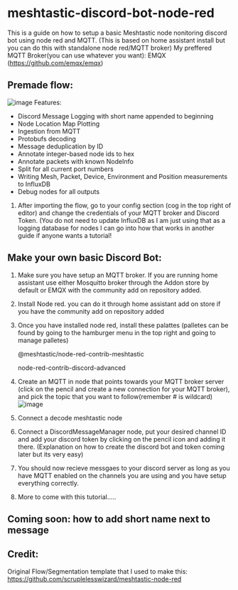 # meshtastic-discord-bot-node-red
This is a guide on how to setup a basic Meshtastic node nonitoring discord bot using node red and MQTT. 
(This is based on home assistant install but you can do this with standalone node red/MQTT broker)
My preffered MQTT Broker(you can use whatever you want): EMQX (https://github.com/emqx/emqx) 
## Premade flow: 
![image](https://github.com/l3gitpanda/meshtastic-discord-bot-node-red/assets/12003346/8895b658-5af2-4c9a-8211-bf7273b3275e)
Features:
- Discord Message Logging with short name appended to beginning
- Node Location Map Plotting
- Ingestion from MQTT
- Protobufs decoding
- Message deduplication by ID
- Annotate integer-based node ids to hex
- Annotate packets with known NodeInfo
- Split for all current port numbers
- Writing Mesh, Packet, Device, Environment and Position measurements to InfluxDB
- Debug nodes for all outputs
  

1. After importing the flow, go to your config section (cog in the top right of editor) and change the credentials of your MQTT broker and Discord Token. (You do not need to update InfluxDB as I am just using that as a logging database for nodes I can go into how that works in another guide if anyone wants a tutorial!


## Make your own basic Discord Bot:
1. Make sure you have setup an MQTT broker. If you are running home assistant use either Mosquitto broker through the Addon store by default or EMQX with the community add on repository added. 
2. Install Node red. you can do it through home assistant add on store if you have the community add on repository added
3. Once you have installed node red, install these palattes (palletes can be found by going to the hamburger menu in the top right and going to manage palletes)

   @meshtastic/node-red-contrib-meshtastic

    node-red-contrib-discord-advanced
   
5. Create an MQTT in node that points towards your MQTT broker server (click on the pencil and create a new connection for your MQTT broker), and pick the topic that you want to follow(remember # is wildcard) ![image](https://github.com/l3gitpanda/meshtastic-discord-bot-node-red/assets/12003346/71ab1719-6c8a-4c5b-9ef3-d4fe71b9e9f1)
6. Connect a decode meshtastic node
7. Connect a DiscordMessageManager node, put your desired channel ID and add your discord token by clicking on the pencil icon and adding it there. (Explanation on how to create the discord bot and token coming later but its very easy)
8. You should now recieve messgaes to your discord server as long as you have MQTT enabled on the channels you are using and you have setup everything correctly.
9. More to come with this tutorial.....

## Coming soon: how to add short name next to message

## Credit:
Original Flow/Segmentation template that I used to make this: https://github.com/scruplelesswizard/meshtastic-node-red
